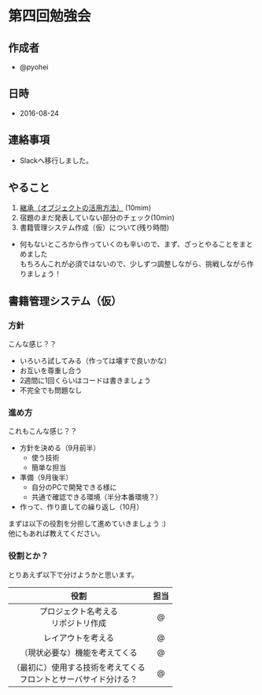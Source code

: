 # 第四回勉強会

## 作成者
* @pyohei

## 日時
* 2016-08-24

## 連絡事項
* Slackへ移行しました。

## やること
1. [継承（オブジェクトの活用方法）](https://github.com/monokies/study-javascript/blob/master/docs/08_inheritance.md)
(10mim)
2. 宿題のまだ発表していない部分のチェック(10min)
3. 書籍管理システム作成（仮）について(残り時間)
  * 何もないところから作っていくのも辛いので、まず、ざっとやることをまとめました  
    もちろんこれが必須ではないので、少しずつ調整しながら、挑戦しながら作りましょう！

## 書籍管理システム（仮）

### 方針
こんな感じ？？

* いろいろ試してみる（作っては壊すで良いかな）
* お互いを尊重し合う
* 2週間に1回くらいはコードは書きましょう
* 不完全でも問題なし

### 進め方
これもこんな感じ？？

* 方針を決める（9月前半）
  * 使う技術
  * 簡単な担当
* 準備（9月後半）
  * 自分のPCで開発できる様に
  * 共通で確認できる環境（半分本番環境？）
* 作って、作り直しての繰り返し（10月）

まずは以下の役割を分担して進めていきましょう :)  
他にもあれば教えてください。

### 役割とか？
とりあえず以下で分けようかと思います。

|役割|担当|
|:-:|:-:|
|プロジェクト名考える<br>リポジトリ作成|@|
|レイアウトを考える|@|
|（現状必要な）機能を考えてくる|@|
|（最初に）使用する技術を考えてくる<br>フロントとサーバサイド分ける？|@|
